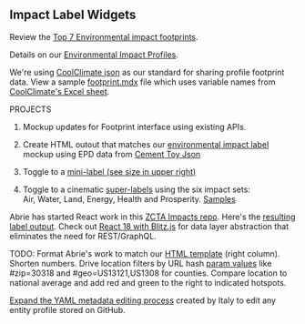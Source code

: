 ## Impact Label Widgets

<!--
<ol>
<li>
</li>
</ol>
-->



Review the [Top 7 Environmental impact footprints](https://footprinthero.com/best-carbon-footprint-calculators).

Details on our [Environmental Impact Profiles](../../io/template/).

We're using [CoolClimate json](https://github.com/localsite/engine-storybook/blob/master/public/static/json/coolclimate-family.json) as our standard for sharing profile footprint data. View a sample [footprint.mdx](../../community/projects/cinematic/) file which uses variable names from [CoolClimate's Excel sheet](https://api-central.berkeley.edu/api/11).

PROJECTS

1. Mockup updates for Footprint interface using existing APIs.  

2. Create HTML outout that matches our [environmental impact label](../../io/template/) mockup using EPD data from [Cement Toy Json](../template/feed/toy100.json)

3. Toggle to a <a href="../../apps/">mini-label (see size in upper right)</a>

4. Toggle to a cinematic <a href="../../community/projects/#cinematic">super-labels</a> using the six impact sets:  
Air, Water, Land, Energy, Health and Prosperity. [Samples](../../apps/)

<!--
Here's a [blank starter for building TypeScript apps](https://stackblitz.com/edit/typescript) within [stackblitz.com](https://stackblitz.com)
-->

Abrie has started React work in this <a href="https://github.com/abrie/zctaimpacts">ZCTA Impacts repo</a>. Here's the <a href="https://zctaimpacts.abrie.dev/#zip=30318">resulting label output</a>. Check out [React 18 with Blitz.js](https://blitzjs.com) for data layer abstraction that eliminates the need for REST/GraphQL.

TODO: Format Abrie's work to match our [HTML template](../../io/template/) (right column). Shorten numbers. Drive location filters by URL hash [param values](../../localsite/) like #zip=30318 and #geo=US13121,US1308 for counties. Compare location to national average and add red and green to the right to indicated hotspots.



[Expand the YAML metadata editing process](../../community/projects/#profile-editor) created by Italy to edit any entity profile stored on GitHub.

<span style="display:none" class="local">

Update our [3.0 Mockup](../../../apps/smm/) to apply labels for communities, companies, products and individuals.  

<a href="https://www.figma.com/file/mVZUSQCMBsIMu9bp7Y8qsS/Impact-Footprint?node-id=0%3A1" target="fig">Contribute to Figma Mockup</a>
Get started contributing to the design process in React:

Start by forking and cloning our [Engine-Storybook](https://github.com/localsite/engine-storybook) repo.
</span>




